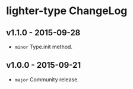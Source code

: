# lighter-type ChangeLog

## v1.1.0 - 2015-09-28
* `minor` Type.init method.

## v1.0.0 - 2015-09-21
* `major` Community release.
